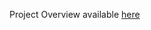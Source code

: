 Project Overview available [here](https://github.com/cu-ecen-aeld/final-project-aahmed7/wiki/Project-Overview)
